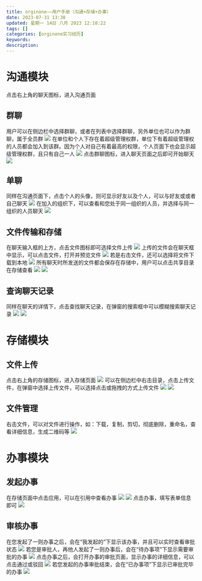 ```yaml
---
title: orginone——用户手册（沟通+存储+办事）
date: 2023-07-31 13:38
updated: 星期一 14日 八月 2023 12:18:22
tags: []
categories: [orginone实习经历]
keywords:
description: 
---
```




# 沟通模块

点击右上角的聊天图标，进入沟通页面


## 群聊

用户可以在侧边栏中选择群聊，或者在列表中选择群聊，另外单位也可以作为群聊，属于全员群
![](https://lilming-obsidian.oss-cn-hangzhou.aliyuncs.com/pic/Pasted%20image%2020230731135535.png)
在单位和个人下存在着超级管理权群，单位下有着超级管理权的人员都会加入到该群。因为个人对自己有着最高的权限，个人页面下也会显示超级管理权群，且只有自己一人
![](https://lilming-obsidian.oss-cn-hangzhou.aliyuncs.com/pic/Pasted%20image%2020230731140654.png)
点击群聊图标，进入聊天页面之后即可开始聊天
![](https://lilming-obsidian.oss-cn-hangzhou.aliyuncs.com/pic/Pasted%20image%2020230731135745.png)

## 单聊

同样在沟通页面下，点击个人的头像，则可显示好友以及个人，可以与好友或或者自己聊天
![](https://lilming-obsidian.oss-cn-hangzhou.aliyuncs.com/pic/Pasted%20image%2020230731140815.png)
在加入的组织下，可以查看和您处于同一组织的人员，并选择与同一组织的人员聊天
![](https://lilming-obsidian.oss-cn-hangzhou.aliyuncs.com/pic/Pasted%20image%2020230731141144.png)

## 文件传输和存储

在聊天输入框的上方，点击文件图标即可选择文件上传
![](https://lilming-obsidian.oss-cn-hangzhou.aliyuncs.com/pic/Pasted%20image%2020230731141705.png)
上传的文件会在聊天框中显示，可以点击文件，打开并预览文件
![](https://lilming-obsidian.oss-cn-hangzhou.aliyuncs.com/pic/Pasted%20image%2020230731142029.png)
若是右击文件，还可以选择将文件下载到本地
![](https://lilming-obsidian.oss-cn-hangzhou.aliyuncs.com/pic/Pasted%20image%2020230731142253.png)
所有聊天时所发送的文件都会保存在存储中，用户可以点击共享目录在存储查看
![](https://lilming-obsidian.oss-cn-hangzhou.aliyuncs.com/pic/Pasted%20image%2020230731142513.png)
![](https://lilming-obsidian.oss-cn-hangzhou.aliyuncs.com/pic/Pasted%20image%2020230731142748.png)

## 查询聊天记录

同样在聊天的详情下，点击查找聊天记录，在弹窗的搜索框中可以模糊搜索聊天记录
![](https://lilming-obsidian.oss-cn-hangzhou.aliyuncs.com/pic/Pasted%20image%2020230731143039.png)
![](https://lilming-obsidian.oss-cn-hangzhou.aliyuncs.com/pic/Pasted%20image%2020230731143207.png)

# 存储模块

## 文件上传

点击右上角的存储图标，进入存储页面
![](https://lilming-obsidian.oss-cn-hangzhou.aliyuncs.com/pic/Pasted%20image%2020230731143526.png)
可以在侧边栏中右击目录，点击上传文件，在弹窗中选择上传文件，可以选择点击或拖拽的方式上传文件
![](https://lilming-obsidian.oss-cn-hangzhou.aliyuncs.com/pic/Pasted%20image%2020230731143500.png)
![](https://lilming-obsidian.oss-cn-hangzhou.aliyuncs.com/pic/Pasted%20image%2020230731143906.png)

## 文件管理

右击文件，可以对文件进行操作，如：下载，复制，剪切，彻底删除，重命名，查看详细信息，生成二维码等
![](https://lilming-obsidian.oss-cn-hangzhou.aliyuncs.com/pic/Pasted%20image%2020230731151057.png)
# 办事模块

## 发起办事

在存储页面中点击应用，可以在引用中查看办事
![](https://lilming-obsidian.oss-cn-hangzhou.aliyuncs.com/pic/Pasted%20image%2020230731152521.png)
![](https://lilming-obsidian.oss-cn-hangzhou.aliyuncs.com/pic/Pasted%20image%2020230731152546.png)
点击办事，填写表单信息即可
![](https://lilming-obsidian.oss-cn-hangzhou.aliyuncs.com/pic/Pasted%20image%2020230731152648.png)
## 审核办事

在您发起了一则办事之后，会在“我发起的”下显示该办事，并且可以实时查看审批状态
![](https://lilming-obsidian.oss-cn-hangzhou.aliyuncs.com/pic/Pasted%20image%2020230731153132.png)
若您是审批人，再他人发起了一则办事后，会在“待办事项”下显示需要审批的办事
![](https://lilming-obsidian.oss-cn-hangzhou.aliyuncs.com/pic/Pasted%20image%2020230731153018.png)
点击办事之后，会打开办事的审批页面，显示办事的详细信息，可以点击通过或驳回
![](https://lilming-obsidian.oss-cn-hangzhou.aliyuncs.com/pic/Pasted%20image%2020230731153759.png)
若您发起的办事审批结束，会在“已办事项”下显示已审批完毕的办事
![](https://lilming-obsidian.oss-cn-hangzhou.aliyuncs.com/pic/Pasted%20image%2020230731153520.png)